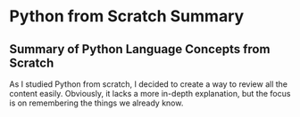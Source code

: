 # Python from Scratch Summary

## Summary of Python Language Concepts from Scratch

As I studied Python from scratch, I decided to create a way to review all the content easily. Obviously, it lacks a more in-depth explanation, but the focus is on remembering the things we already know.